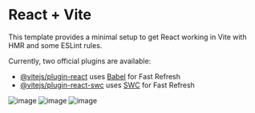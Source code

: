 # React + Vite

This template provides a minimal setup to get React working in Vite with HMR and some ESLint rules.

Currently, two official plugins are available:

- [@vitejs/plugin-react](https://github.com/vitejs/vite-plugin-react/blob/main/packages/plugin-react/README.md) uses [Babel](https://babeljs.io/) for Fast Refresh
- [@vitejs/plugin-react-swc](https://github.com/vitejs/vite-plugin-react-swc) uses [SWC](https://swc.rs/) for Fast Refresh

![image](https://github.com/user-attachments/assets/0718de4d-2bec-4b47-a0cb-9834298bad4f)
![image](https://github.com/user-attachments/assets/ee3075df-4147-4ae5-ab88-050a764797ad)
![image](https://github.com/user-attachments/assets/04ad65b7-27ae-4c7c-9447-5f62a676785f)

